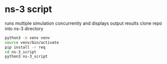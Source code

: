 # ns-3 script
runs multiple simulation concurrently and displays output results
clone repo into ns-3 directory
```bash
python3 -m venv venv
source venv/bin/activate
pip install -r req
cd ns-3_script
python3 ns-3_script 
```
